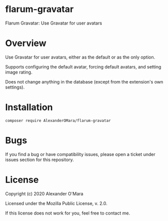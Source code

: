 # flarum-gravatar

Flarum Gravatar: Use Gravatar for user avatars


# Overview

Use Gravatar for user avatars, either as the default or as the only option.

Supports configuring the default avatar, forcing default avatars, and setting image rating.

Does not change anything in the database (except from the extension's own settings).


# Installation

```
composer require AlexanderOMara/flarum-gravatar
```


# Bugs

If you find a bug or have compatibility issues, please open a ticket under issues section for this repository.


# License

Copyright (c) 2020 Alexander O'Mara

Licensed under the Mozilla Public License, v. 2.0.

If this license does not work for you, feel free to contact me.
